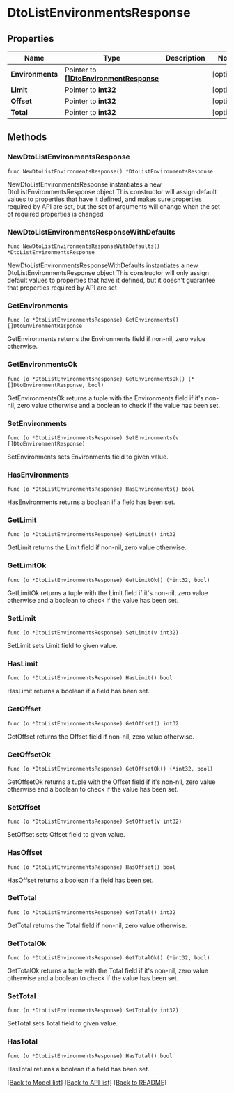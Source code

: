 # DtoListEnvironmentsResponse

## Properties

Name | Type | Description | Notes
------------ | ------------- | ------------- | -------------
**Environments** | Pointer to [**[]DtoEnvironmentResponse**](DtoEnvironmentResponse.md) |  | [optional] 
**Limit** | Pointer to **int32** |  | [optional] 
**Offset** | Pointer to **int32** |  | [optional] 
**Total** | Pointer to **int32** |  | [optional] 

## Methods

### NewDtoListEnvironmentsResponse

`func NewDtoListEnvironmentsResponse() *DtoListEnvironmentsResponse`

NewDtoListEnvironmentsResponse instantiates a new DtoListEnvironmentsResponse object
This constructor will assign default values to properties that have it defined,
and makes sure properties required by API are set, but the set of arguments
will change when the set of required properties is changed

### NewDtoListEnvironmentsResponseWithDefaults

`func NewDtoListEnvironmentsResponseWithDefaults() *DtoListEnvironmentsResponse`

NewDtoListEnvironmentsResponseWithDefaults instantiates a new DtoListEnvironmentsResponse object
This constructor will only assign default values to properties that have it defined,
but it doesn't guarantee that properties required by API are set

### GetEnvironments

`func (o *DtoListEnvironmentsResponse) GetEnvironments() []DtoEnvironmentResponse`

GetEnvironments returns the Environments field if non-nil, zero value otherwise.

### GetEnvironmentsOk

`func (o *DtoListEnvironmentsResponse) GetEnvironmentsOk() (*[]DtoEnvironmentResponse, bool)`

GetEnvironmentsOk returns a tuple with the Environments field if it's non-nil, zero value otherwise
and a boolean to check if the value has been set.

### SetEnvironments

`func (o *DtoListEnvironmentsResponse) SetEnvironments(v []DtoEnvironmentResponse)`

SetEnvironments sets Environments field to given value.

### HasEnvironments

`func (o *DtoListEnvironmentsResponse) HasEnvironments() bool`

HasEnvironments returns a boolean if a field has been set.

### GetLimit

`func (o *DtoListEnvironmentsResponse) GetLimit() int32`

GetLimit returns the Limit field if non-nil, zero value otherwise.

### GetLimitOk

`func (o *DtoListEnvironmentsResponse) GetLimitOk() (*int32, bool)`

GetLimitOk returns a tuple with the Limit field if it's non-nil, zero value otherwise
and a boolean to check if the value has been set.

### SetLimit

`func (o *DtoListEnvironmentsResponse) SetLimit(v int32)`

SetLimit sets Limit field to given value.

### HasLimit

`func (o *DtoListEnvironmentsResponse) HasLimit() bool`

HasLimit returns a boolean if a field has been set.

### GetOffset

`func (o *DtoListEnvironmentsResponse) GetOffset() int32`

GetOffset returns the Offset field if non-nil, zero value otherwise.

### GetOffsetOk

`func (o *DtoListEnvironmentsResponse) GetOffsetOk() (*int32, bool)`

GetOffsetOk returns a tuple with the Offset field if it's non-nil, zero value otherwise
and a boolean to check if the value has been set.

### SetOffset

`func (o *DtoListEnvironmentsResponse) SetOffset(v int32)`

SetOffset sets Offset field to given value.

### HasOffset

`func (o *DtoListEnvironmentsResponse) HasOffset() bool`

HasOffset returns a boolean if a field has been set.

### GetTotal

`func (o *DtoListEnvironmentsResponse) GetTotal() int32`

GetTotal returns the Total field if non-nil, zero value otherwise.

### GetTotalOk

`func (o *DtoListEnvironmentsResponse) GetTotalOk() (*int32, bool)`

GetTotalOk returns a tuple with the Total field if it's non-nil, zero value otherwise
and a boolean to check if the value has been set.

### SetTotal

`func (o *DtoListEnvironmentsResponse) SetTotal(v int32)`

SetTotal sets Total field to given value.

### HasTotal

`func (o *DtoListEnvironmentsResponse) HasTotal() bool`

HasTotal returns a boolean if a field has been set.


[[Back to Model list]](../README.md#documentation-for-models) [[Back to API list]](../README.md#documentation-for-api-endpoints) [[Back to README]](../README.md)


